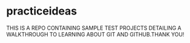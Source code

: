 # practiceideas
THIS IS A REPO CONTAINING SAMPLE TEST PROJECTS DETAILING A WALKTHROUGH TO LEARNING ABOUT GIT AND GITHUB.THANK YOU!
